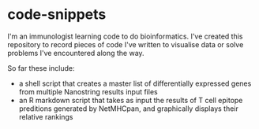 # code-snippets

I'm an immunologist learning code to do bioinformatics. I've created this repository to record pieces of code I've written to visualise data or solve problems I've encountered along the way.

So far these include:
* a shell script that creates a master list of differentially expressed genes from multiple Nanostring results input files
* an R markdown script that takes as input the results of T cell epitope preditions generated by NetMHCpan, and graphically displays their relative rankings
